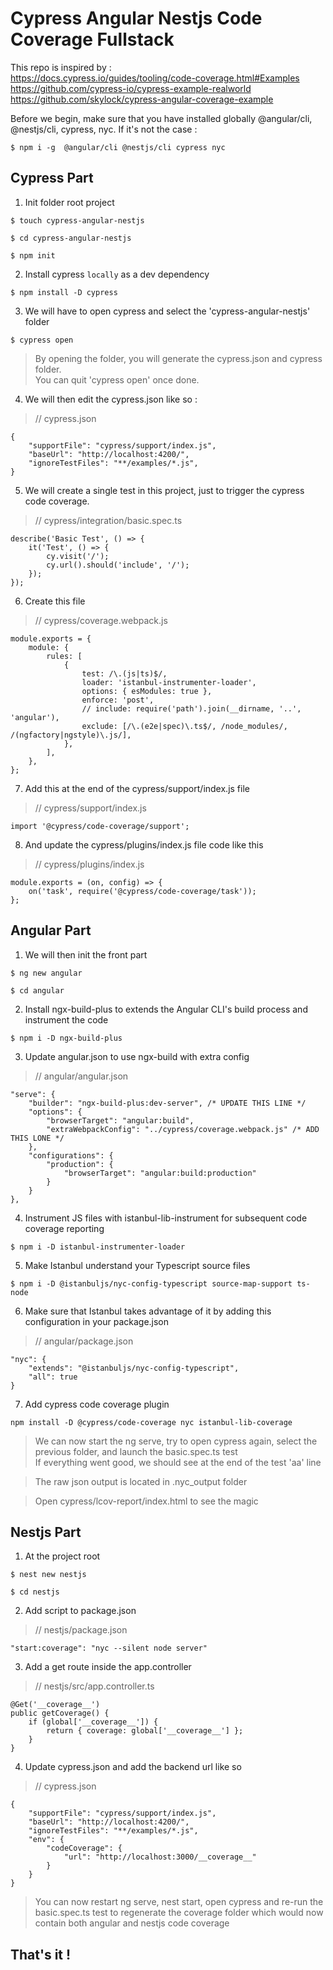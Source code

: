 # Cypress Angular Nestjs Code Coverage Fullstack

This repo is inspired by :  
https://docs.cypress.io/guides/tooling/code-coverage.html#Examples  
https://github.com/cypress-io/cypress-example-realworld  
https://github.com/skylock/cypress-angular-coverage-example

Before we begin, make sure that you have installed globally @angular/cli, @nestjs/cli, cypress, nyc.
If it's not the case :

```
$ npm i -g  @angular/cli @nestjs/cli cypress nyc
```

## Cypress Part

1. Init folder root project

```
$ touch cypress-angular-nestjs
```

```
$ cd cypress-angular-nestjs
```

```
$ npm init
```

2. Install cypress `locally` as a dev dependency

```
$ npm install -D cypress
```

3. We will have to open cypress and select the 'cypress-angular-nestjs' folder

```
$ cypress open
```

> By opening the folder, you will generate the cypress.json and cypress folder.  
> You can quit 'cypress open' once done.

4. We will then edit the cypress.json like so :

> // cypress.json

```
{
    "supportFile": "cypress/support/index.js",
    "baseUrl": "http://localhost:4200/",
    "ignoreTestFiles": "**/examples/*.js",
}
```

5. We will create a single test in this project, just to trigger the cypress code coverage.

> // cypress/integration/basic.spec.ts

```
describe('Basic Test', () => {
    it('Test', () => {
        cy.visit('/');
        cy.url().should('include', '/');
    });
});
```

6. Create this file

> // cypress/coverage.webpack.js

```
module.exports = {
    module: {
        rules: [
            {
                test: /\.(js|ts)$/,
                loader: 'istanbul-instrumenter-loader',
                options: { esModules: true },
                enforce: 'post',
                // include: require('path').join(__dirname, '..', 'angular'),
                exclude: [/\.(e2e|spec)\.ts$/, /node_modules/, /(ngfactory|ngstyle)\.js/],
            },
        ],
    },
};
```

7. Add this at the end of the cypress/support/index.js file

> // cypress/support/index.js

```
import '@cypress/code-coverage/support';
```

8. And update the cypress/plugins/index.js file code like this

> // cypress/plugins/index.js

```
module.exports = (on, config) => {
    on('task', require('@cypress/code-coverage/task'));
};
```

## Angular Part

1. We will then init the front part

```
$ ng new angular
```

```
$ cd angular
```

2. Install ngx-build-plus to extends the Angular CLI's build process and instrument the code

```
$ npm i -D ngx-build-plus
```

3. Update angular.json to use ngx-build with extra config

> // angular/angular.json

```
"serve": {
    "builder": "ngx-build-plus:dev-server", /* UPDATE THIS LINE */
    "options": {
        "browserTarget": "angular:build",
        "extraWebpackConfig": "../cypress/coverage.webpack.js" /* ADD THIS LONE */
    },
    "configurations": {
        "production": {
            "browserTarget": "angular:build:production"
        }
    }
},
```

4. Instrument JS files with istanbul-lib-instrument for subsequent code coverage reporting

```
$ npm i -D istanbul-instrumenter-loader
```

5. Make Istanbul understand your Typescript source files

```
$ npm i -D @istanbuljs/nyc-config-typescript source-map-support ts-node
```

6. Make sure that Istanbul takes advantage of it by adding this configuration in your package.json

> // angular/package.json

```
"nyc": {
    "extends": "@istanbuljs/nyc-config-typescript",
    "all": true
}
```

7. Add cypress code coverage plugin

```
npm install -D @cypress/code-coverage nyc istanbul-lib-coverage
```

> We can now start the ng serve, try to open cypress again, select the previous folder, and launch the basic.spec.ts test  
> If everything went good, we should see at the end of the test 'aa' line

> The raw json output is located in .nyc_output folder

> Open cypress/lcov-report/index.html to see the magic

## Nestjs Part

1. At the project root

```
$ nest new nestjs
```

```
$ cd nestjs
```

2. Add script to package.json

> // nestjs/package.json

```
"start:coverage": "nyc --silent node server"
```

3. Add a get route inside the app.controller

> // nestjs/src/app.controller.ts

```
@Get('__coverage__')
public getCoverage() {
    if (global['__coverage__']) {
        return { coverage: global['__coverage__'] };
    }
}
```

4. Update cypress.json and add the backend url like so

> // cypress.json

```
{
    "supportFile": "cypress/support/index.js",
    "baseUrl": "http://localhost:4200/",
    "ignoreTestFiles": "**/examples/*.js",
    "env": {
        "codeCoverage": {
            "url": "http://localhost:3000/__coverage__"
        }
    }
}
```

> You can now restart ng serve, nest start, open cypress and re-run the basic.spec.ts test to regenerate the coverage folder which would now contain both angular and nestjs code coverage

## That's it !
